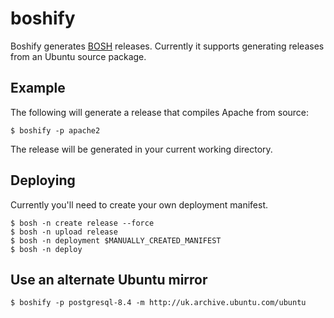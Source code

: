 # boshify

Boshify generates [BOSH](https://github.com/cloudfoundry/bosh) releases.
Currently it supports generating releases from an Ubuntu source package.

## Example

The following will generate a release that compiles Apache from source:
```
$ boshify -p apache2
```

The release will be generated in your current working directory.

## Deploying

Currently you'll need to create your own deployment manifest.
```
$ bosh -n create release --force
$ bosh -n upload release
$ bosh -n deployment $MANUALLY_CREATED_MANIFEST
$ bosh -n deploy
```

## Use an alternate Ubuntu mirror

```
$ boshify -p postgresql-8.4 -m http://uk.archive.ubuntu.com/ubuntu
```
